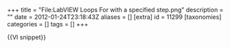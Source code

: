 +++
title = "File:LabVIEW Loops For with a specified step.png"
description = ""
date = 2012-01-24T23:18:43Z
aliases = []
[extra]
id = 11299
[taxonomies]
categories = []
tags = []
+++

{{VI snippet}}
